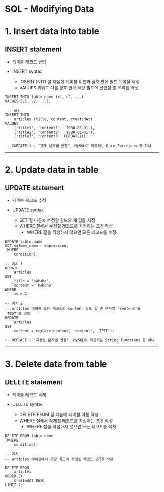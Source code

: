 # SQL - Modifying Data

# 1. Insert data into table

## **INSERT** statement
 - 테이블 레코드 삽입

 - INSERT syntax
     - INSERT INTO 절 다음에 테이블 이름과 괄호 안에 필드 목록을 작성
     - VALUES 키워드 다음 괄호 안에 해당 필드에 삽입할 값 목록을 작성
```
INSERT INTO table_name (c1, c2, ...)
VALUES (v1, v2, ...);
```
```
 -- 예시
INSERT INTO 
    articles (title, content, createdAt)
VALUES 
	('title1', 'content1', '1900-01-01'),
    ('title2', 'content2', '1800-01-01'),
    ('title3', 'content3', CURDATE());

-- CURDATE() : "현재 날짜를 반환", MySQL이 제공하는 Date Functions 중 하나
```

--- 

# 2. Update data in table

## **UPDATE** statement
 - 테이블 레코드 수정

 - UPDATE syntax
     - SET 절 다음에 수정할 필드와 새 값을 지정
     - WHERE 절에서 수정할 레코드를 지정하는 조건 작성
         - WHERE 절을 작성하지 않으면 모든 레코드를 수정
```
UPDATE table_name
SET column_name = expression,
[WHERE
    condition];
```
```
-- 예시 1
UPDATE 
	articles
SET
	title = 'hahaha',
    content = 'hohoho'
WHERE
	id = 2;

```
```
-- 예시 2
-- articles 테이블 모든 레코드의 content 필드 값 중 문자열 'content'를 'TEST'로 변경
UPDATE
	articles
SET
	content = replace(content, 'content', 'TEST');

-- REPLACE : "지정된 문자열 변경", MySQL이 제공하는 String Functions 중 하나
```

---

# 3. Delete data from table

## DELETE statement
 - 테이블 레코드 삭제

 - DELETE syntax
     - DELETE FROM 절 다음에 테이블 이름 작성
     - WHERE 절에서 삭제할 레코드를 지정하는 조건 작성
         - WHERE 절을 작성하지 않으면 모든 레코드를 삭제
```
DELETE FROM table_name
[WHERE
    condition];
```
```
-- 예시
-- articles 테이블에서 가장 최근에 작성된 레코드 2개를 삭제

DELETE FROM
	articles
ORDER BY
	createdAt DESC
LIMIT 2;
```